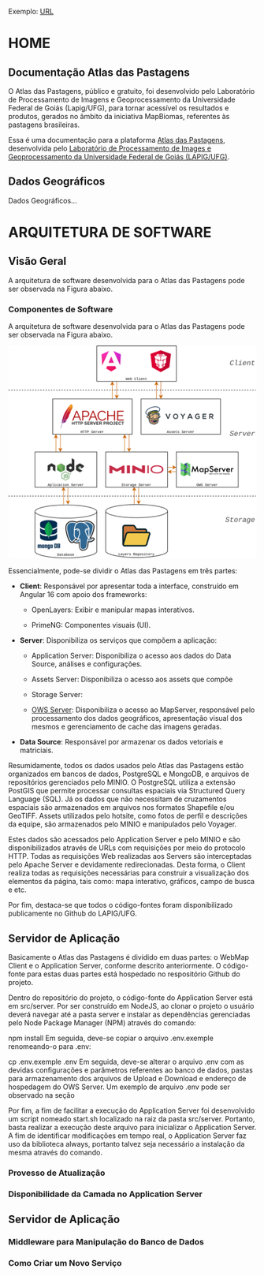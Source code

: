 Exemplo: [URL](https://lapig-ufg.github.io/d-pat/)

# HOME

## Documentação Atlas das Pastagens

O Atlas das Pastagens, público e gratuito, foi desenvolvido pelo Laboratório de Processamento de Imagens e Geoprocessamento da Universidade Federal de Goiás (Lapig/UFG), para tornar acessível os resultados e produtos, gerados no âmbito da iniciativa MapBiomas, referentes às pastagens brasileiras.

Essa é uma documentação para a plataforma [Atlas das Pastagens](https://atlasdaspastagens.ufg.br/), desenvolvida pelo [Laboratório de Processamento de Images e Geoprocessamento da Universidade Federal de Goiás (LAPIG/UFG)](https://www.lapig.iesa.ufg.br/).

## Dados Geográficos

Dados Geográficos...

# ARQUITETURA DE SOFTWARE

## Visão Geral

A arquitetura de software desenvolvida para o Atlas das Pastagens pode ser observada na Figura abaixo.

### Componentes de Software

A arquitetura de software desenvolvida para o Atlas das Pastagens pode ser observada na Figura abaixo.

![Sample Image](./assets/images/componentes.svg)

Essencialmente, pode-se dividir o Atlas das Pastagens em três partes:

- **Client**: Responsável por apresentar toda a interface, construído em Angular 16 com apoio dos frameworks:

    - OpenLayers: Exibir e manipular mapas interativos.

    - PrimeNG: Componentes visuais (UI).

- **Server**: Disponibiliza os serviços que compõem a aplicação:

    - Application Server: Disponibiliza o acesso aos dados do Data Source, análises e configurações.

    - Assets Server: Disponibiliza o acesso aos assets que compõe

    - Storage Server: 

    - [OWS Server](../ows-server/ows-server.md): Disponibiliza o acesso ao MapServer, responsável pelo processamento dos dados geográficos, apresentação visual dos mesmos e gerenciamento de cache das imagens geradas.

- **Data Source**: Responsável por armazenar os dados vetoriais e matriciais.

Resumidamente, todos os dados usados pelo Atlas das Pastagens estão organizados em bancos de dados, PostgreSQL e MongoDB, e arquivos de repositórios gerenciados pelo MINIO. O PostgreSQL utiliza a extensão PostGIS que permite processar consultas espaciais via Structured Query Language (SQL). Já os dados que não necessitam de cruzamentos espaciais são armazenados em arquivos nos formatos Shapefile e/ou GeoTIFF. Assets utilizados pelo hotsite, como fotos de perfil e descrições da equipe, são armazenados pelo MINIO e manipulados pelo Voyager.

Estes dados são acessados pelo Application Server e pelo MINIO e são disponibilizados através de URLs com requisições por meio do protocolo HTTP. Todas as requisições Web realizadas aos Servers são interceptadas pelo Apache Server e devidamente redirecionadas. Desta forma, o Client realiza todas as requisições necessárias para construir a visualização dos elementos da página, tais como: mapa interativo, gráficos, campo de busca e etc.

Por fim, destaca-se que todos o código-fontes foram disponibilizado publicamente no Github do LAPIG/UFG.

## Servidor de Aplicação

Basicamente o Atlas das Pastagens é dividido em duas partes: o WebMap Client e o Application Server, conforme descrito anteriormente. O código-fonte para estas duas partes está hospedado no respositório Github do projeto.

Dentro do repositório do projeto, o código-fonte do Application Server está em src/server. Por ser construído em NodeJS, ao clonar o projeto o usuário deverá navegar até a pasta server e instalar as dependências gerenciadas pelo Node Package Manager (NPM) através do comando:

npm install
Em seguida, deve-se copiar o arquivo .env.exemple renomeando-o para .env:

cp .env.exemple .env
Em seguida, deve-se alterar o arquivo .env com as devidas configurações e parâmetros referentes ao banco de dados, pastas para armazenamento dos arquivos de Upload e Download e endereço de hospedagem do OWS Server. Um exemplo de arquivo .env pode ser observado na seção

Por fim, a fim de facilitar a execução do Application Server foi desenvolvido um script nomeado start.sh localizado na raiz da pasta src/server. Portanto, basta realizar a execução deste arquivo para inicializar o Application Server. A fim de identificar modificações em tempo real, o Application Server faz uso da biblioteca always, portanto talvez seja necessário a instalação da mesma através do comando.

### Provesso de Atualização

### Disponibilidade da Camada no Application Server

## Servidor de Aplicação

### Middleware para Manipulação do Banco de Dados

### Como Criar um Novo Serviço
